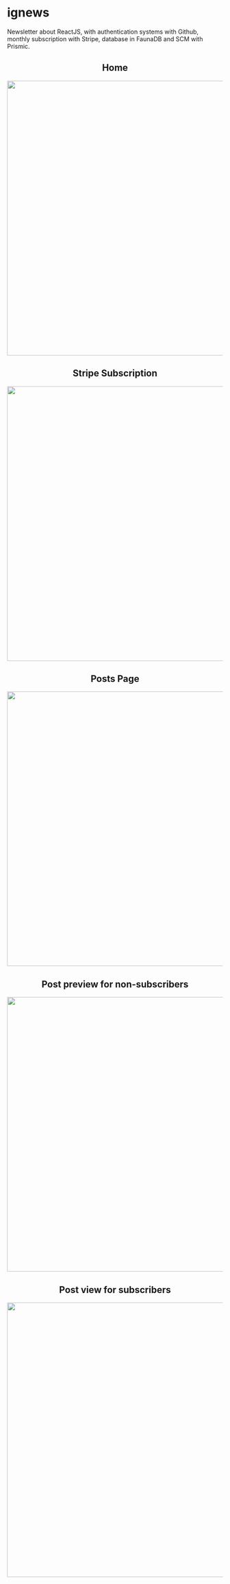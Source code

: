 # ignews

Newsletter about ReactJS, with authentication systems with Github, monthly subscription with Stripe, database in FaunaDB and SCM with Prismic.

<div align="center">
  <h2>Home</h2>
  <img src="https://user-images.githubusercontent.com/62486215/164192307-45d0bb18-2c93-4dc4-9c01-7f40deb807ac.png" width="640px">
  <br>
  <h2>Stripe Subscription</h2>
  <img src="https://user-images.githubusercontent.com/62486215/164192287-305ffcba-0b90-4bae-bf10-50c50fbe511e.png" width="640px">
  <br>
  <h2>Posts Page</h2>
  <img src="https://user-images.githubusercontent.com/62486215/164192295-05e65e0e-158b-41db-bb95-ce67d2996d69.png" width="640px">
  <br>
  <h2>Post preview for non-subscribers</h2>
  <img src="https://user-images.githubusercontent.com/62486215/164192301-fa7dd1ba-f51f-4300-b1d5-9dc09154ce02.png" width="640px">
  <br>
  <h2>Post view for subscribers</h2>
  <img src="https://user-images.githubusercontent.com/62486215/164192304-d6f3ff08-a371-4cec-b107-fd9577543eb7.png" width="640px">
  <br>
</div>